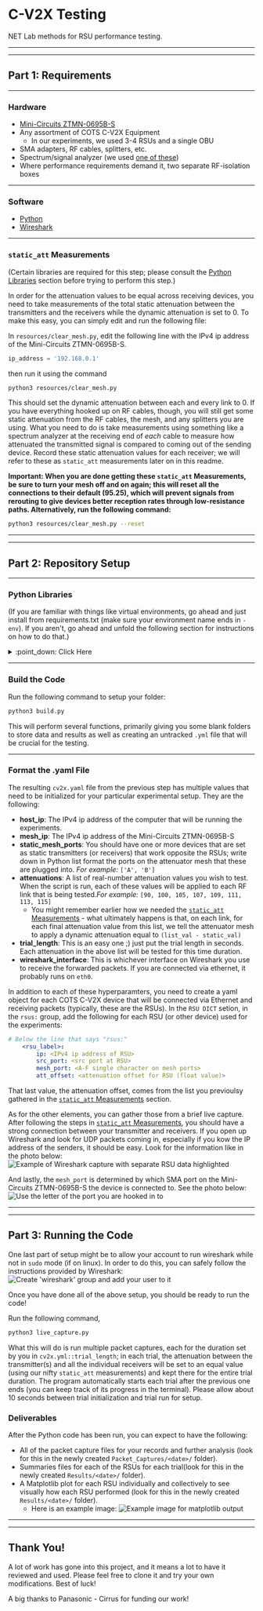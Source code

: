 # C-V2X Testing
NET Lab methods for RSU performance testing.

---
---
## Part 1: Requirements
---
### Hardware
* [Mini-Circuits ZTMN-0695B-S](https://www.minicircuits.com/pdfs/ZTMN-0695B_Datasheet.pdf)
* Any assortment of COTS C-V2X Equipment
    * In our experiments, we used 3-4 RSUs and a single OBU
* SMA adapters, RF cables, splitters, etc.
* Spectrum/signal analyzer (we used [one of these](https://www.tek.com/en/products/spectrum-analyzers/rsa500))
* Where performance requirements demand it, two separate RF-isolation boxes
---
### Software
* [Python](https://www.python.org/)
* [Wireshark](https://www.wireshark.org/)
---
### `static_att` Measurements
(Certain libraries are required for this step; please consult the [Python Libraries](#python-libraries "Goto Python Libraries") section before trying to perform this step.)

In order for the attenuation values to be equal across receiving devices, you need to take measurements of the total static attenuation between the transmitters and the receivers while the dynamic attenuation is set to 0. To make this easy, you can simply edit and run the following file:

In `resources/clear_mesh.py`, edit the following line with the IPv4 ip address of the Mini-Circuits ZTMN-0695B-S.
```python
ip_address = '192.168.0.1'
```
then run it using the command
```bash
python3 resources/clear_mesh.py
```
This should set the dynamic attenuation between each and every link to 0. If you have everything hooked up on RF cables, though, you will still get some static attenuation from the RF cables, the mesh, and any splitters you are using. What you need to do is take measurements using something like a spectrum analyzer at the receiving end of _each_ cable to measure how attenuated the transmitted signal is compared to coming out of the sending device. Record these static attenuation values for each receiver; we will refer to these as `static_att` measurements later on in this readme.

**Important: When you are done getting these `static_att` Measurements, be sure to turn your mesh off and on again; this will reset all the connections to their default (95.25), which will prevent signals from rerouting to give devices better reception rates through low-resistance paths. Alternatively, run the following command:**
```bash
python3 resources/clear_mesh.py --reset
```

---
---
## Part 2: Repository Setup
---
### Python Libraries
(If you are familiar with things like virtual environments, go ahead and just install from requirements.txt (make sure your environment name ends in `-env`). If you aren't, go ahead and unfold the following section for instructions on how to do that.) 
<details>
    <summary>:point_down: Click Here</summary>
In order to run the files in this repo, you will need certain python libraries installed. This section walks you through doing this in a virtual environment. For those who are are already confident in creating their venv or who just want to add the libraries to their machine, you can just jump to step 3.

**0. Make sure you have Python's virtual environment library**
```bash
pip install virtualenv
```
This is a super useful library, and you can read more about it [here](https://www.freecodecamp.org/news/how-to-setup-virtual-environments-in-python/).

**1. Create your virtual environment**
```bash
python3 -m venv <name>env
```
_Please make sure that your virtual envornment name ends with `-env` if you intend to develop on Git, or else add it to the `.gitignore` file!_

**2. Activate your virtual environment**
```bash
source <name>env/bin/activate
```
When you are done developing on the virtual environment, you can just exit it using the terminal command 
```bash
deactivate
```

**3. Install the required python libraries**
```bash
pip install -r requirements.txt
```
This should install all the libraries needed. If you are not using a virtual enviroment, they will be installed to your whole python environment.

The key libraries we need to access are
* [Pyshark](https://pypi.org/project/pyshark/)
* [Requests](https://docs.python-requests.org/en/latest/index.html)
* [YAML](https://python.land/data-processing/python-yaml)
</details>

---
### Build the Code

Run the following command to setup your folder:
```bash
python3 build.py
```
This will perform several functions, primarily giving you some blank folders to store data and results as well as creating an untracked `.yml` file that will be crucial for the testing.

---
### Format the .yaml File
The resulting `cv2x.yaml` file from the previous step has multiple values that need to be initialized for your particular experimental setup. They are the following:
* **host_ip**: The IPv4 ip address of the computer that will be running the experiments.
* **mesh_ip**: The IPv4 ip address of the Mini-Circuits ZTMN-0695B-S
* **static_mesh_ports**: You should have one or more devices that are set as static transmitters (or receivers) that work opposite the RSUs; write down in Python list format the ports on the attenuator mesh that these are plugged into. _For example:_ `['A', 'B']`
* **attenuations**: A list of real-number attenuation values you wish to test. When the script is run, each of these values will be applied to each RF link that is being tested._For example:_ `[90, 100, 105, 107, 109, 111, 113, 115]`
    * You might remember earlier how we needed the [`static_att` Measurements](#staticatt-measurements) - what ultimately happens is that, on each link, for each final attenuation value from this list, we tell the attenuator mesh to apply a dynamic attenuation equal to `(list_val - static_val)`
* **trial_length**: This is an easy one ;) just put the trial length in seconds. Each attenuation in the above list will be tested for this time duration.
* **wireshark_interface**: This is whichever interface on Wireshark you use to receive the forwarded packets. If you are connected via ethernet, it probably runs on `eth0`.

In addition to each of these hyperparamters, you need to create a yaml object for each COTS C-V2X device that will be connected via Ethernet and receiving packets (typically, these are the RSUs). In the `RSU DICT` setion, in the `rsus:` group, add the following for each RSU (or other device) used for the experiments:
```yaml
# Below the line that says "rsus:"
    <rsu_label>:
        ip: <IPv4 ip address of RSU>
        src_port: <src port at RSU>
        mesh_port: <A-F single character on mesh ports>
        att_offset: <attenuation offset for RSU (float value)>
```
That last value, the attenuation offset, comes from the list you previoulsy gathered in the [`static_att` Measurements](#staticatt-measurements) section.

As for the other elements, you can gather those from a brief live capture. After following the steps in [`static_att` Measurements](#staticatt-measurements), you should have a strong connection between your transmitter and receivers. If you open up Wireshark and look for UDP packets coming in, especially if you kow the IP address of the senders, it should be easy. Look for the information like in the photo below:
![Example of Wireshark capture with separate RSU data highlighted](./resources/wireshark_rsu_data.png)

And lastly, the `mesh_port` is determined by which SMA port on the Mini-Circuits ZTMN-0695B-S the device is connected to. See the photo below:
![Use the letter of the port you are hooked in to](./resources/mesh_port_indicator.png)


---
---
## Part 3: Running the Code
One last part of setup might be to allow your account to run wireshark while not in `sudo` mode (if on linux). In order to do this, you can safely follow the instructions provided by Wireshark:
![Create 'wireshark' group and add your user to it](./resources/wireshark_add_user.png)

Once you have done all of the above setup, you should be ready to run the code!

Run the following command,
```bash
python3 live_capture.py
```

What this will do is run multiple packet captures, each for the duration set by you in `cv2x.yml::trial_length`; in each trial, the attenuation between the transmitter(s) and all the individual receivers will be set to an equal value (using our nifty `static_att` measurements) and kept there for the entire trial duration. The program automatically starts each trial after the previous one ends (you can keep track of its progress in the terminal). Please allow about 10 seconds between trial initialization and trial run for setup.

### Deliverables
After the Python code has been run, you can expect to have the following:
* All of the packet capture files for your records and further analysis (look for this in the newly created `Packet_Captures/<date>/` folder).
* Summaries files for each of the RSUs for each trial(look for this in the newly created `Results/<date>/` folder).
* A Matplotlib plot for each RSU individually and collectively to see visually how each RSU performed (look for this in the newly created `Results/<date>/` folder). 
    * Here is an example image:
    ![Example image for matplotlib output](./resources/Comparison-Attenuations_anonymous.png)

---
---
## Thank You!
A lot of work has gone into this project, and it means a lot to have it reviewed and used. Please feel free to clone it and try your own modifications. Best of luck!

A big thanks to Panasonic - Cirrus for funding our work!
